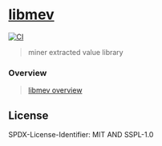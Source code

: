 # [libmev](#)

[![CI](https://github.com/sambacha/libmev/actions/workflows/main.yml/badge.svg)](https://github.com/sambacha/libmev/actions/workflows/main.yml)


> miner extracted value library

### Overview 

> [libmev overview](https://sambacha.github.io/libmev/modules.html)

## License

SPDX-License-Identifier: MIT AND SSPL-1.0
